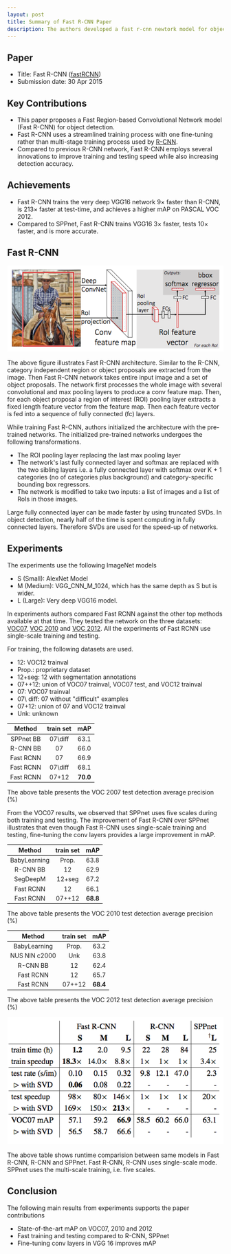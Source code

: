 ```yaml
---
layout: post
title: Summary of Fast R-CNN Paper
description: The authors developed a fast r-cnn newtork model for object detection. This network builds on the top of previously introduced R-CNN network to efficiently classify object proposals using deep convolutional networks.
---
```


## Paper
- Title: Fast R-CNN ([fastRCNN](https://arxiv.org/abs/1504.08083))
- Submission date: 30 Apr 2015

## Key Contributions
- This paper proposes a Fast Region-based Convolutional Network model (Fast R-CNN) for object detection.
- Fast R-CNN uses a streamlined training process with one fine-tuning rather than multi-stage training process used by [R-CNN](https://swethatanamala.github.io/2018/09/13/summary-of-rcnn-paper/).
- Compared to previous R-CNN network, Fast R-CNN employs several innovations to improve training and testing speed while also increasing detection accuracy.


## Achievements
- Fast R-CNN trains the very deep VGG16 network $9 \times$ faster than R-CNN, is $213 \times$ faster at test-time, and achieves a higher mAP on PASCAL VOC 2012.
- Compared to SPPnet, Fast R-CNN trains VGG16 $3 \times$ faster, tests $10 \times$ faster, and is more accurate.

## Fast R-CNN
<p align="center">
<img src="/assets/Images/fastrcnn/fastrcnn.png" alt="tab_contents">
</p>
The above figure illustrates Fast R-CNN architecture. Similar to the R-CNN, category independent region or object proposals are extracted from the image. Then Fast R-CNN network takes entire input image and a set of object proposals. The network first processes the whole image with several convolutional and max pooling layers to produce a conv feature map. Then, for each object proposal a region of interest (ROI) pooling layer extracts a fixed length feature vector from the feature map. Then each feature vector is fed into a sequence of fully connected (fc) layers.

While training Fast R-CNN, authors initialized the architecture with the pre-trained networks. The initialized pre-trained networks undergoes the following transformations.
- The ROI pooling layer replacing the last max pooling layer
- The network's last fully connected layer and softmax are replaced with the two sibling layers i.e. a fully connected layer with softmax over K + 1 categories (no of categories plus background) and category-specific bounding box regressors. 
- The network is modified to take two inputs: a list of images and a list of RoIs in those images.

Large fully connected layer can be made faster by using truncated SVDs. In object detection, nearly half of the time is spent computing in fully connected layers. Therefore SVDs are used for the speed-up of networks.


## Experiments
The experiments use the following ImageNet models
- S (Small): AlexNet Model
- M (Medium): VGG_CNN_M_1024, which has the same depth as S but is wider.
- L (Large): Very deep VGG16 model.

In experiments authors compared Fast RCNN against the other top methods available at that time. They tested the network on the three datasets: [VOC07](http://host.robots.ox.ac.uk/pascal/VOC/voc2007/), [VOC 2010](http://host.robots.ox.ac.uk/pascal/VOC/voc2010/) and [VOC 2012](http://host.robots.ox.ac.uk/pascal/VOC/voc2012/). All the experiments of Fast RCNN use single-scale training and testing.

For training, the following datasets are used.
- 12: VOC12 trainval
- Prop.: proprietary dataset
- 12+seg: 12 with segmentation annotations
- 07++12: union of VOC07 trainval, VOC07 test, and VOC12 trainval
- 07: VOC07 trainval
- 07\ diff: 07 without "difficult" examples
- 07+12: union of 07 and VOC12 trainval
- Unk: unknown

|Method| train set |mAP |
|:-----:|:----:|:-----------:|
|SPPnet BB|07\diff|63.1|
|R-CNN BB|07|66.0|
|Fast RCNN|07|66.9|
|Fast RCNN|07\diff|68.1|
|Fast RCNN|07+12|**70.0**| 

The above table presents the VOC 2007 test detection average precision (%)

From the VOC07 results, we observed that SPPnet uses five scales during both training and testing. The improvement of Fast R-CNN over SPPnet illustrates that even though Fast R-CNN uses single-scale training and testing, fine-tuning the conv layers provides a large improvement in mAP. 

|Method| train set |mAP |
|:-----:|:----:|:-----------:|
|BabyLearning|Prop.|63.8|
|R-CNN BB|12|62.9|
|SegDeepM|12+seg|67.2|
|Fast RCNN|12|66.1|
|Fast RCNN|07++12|**68.8**| 

The above table presents the VOC 2010 test detection average precision (%)

|Method| train set |mAP |
|:-----:|:----:|:-----------:|
|BabyLearning|Prop.|63.2|
|NUS NIN c2000|Unk|63.8|
|R-CNN BB|12|62.4|
|Fast RCNN|12|65.7|
|Fast RCNN|07++12|**68.4**| 

The above table presents the VOC 2012 test detection average precision (%)

<p align="center">
<img src="/assets/Images/fastrcnn/time_results.png" alt="tab_contents">
</p>

The above table shows runtime comparision between same models in Fast R-CNN, R-CNN and SPPnet. Fast R-CNN, R-CNN uses single-scale mode. SPPnet uses the multi-scale training, i.e. five scales.

## Conclusion
The following main results from experiments supports the paper contributions
- State-of-the-art mAP on VOC07, 2010 and 2012
- Fast training and testing compared to R-CNN, SPPnet
- Fine-tuning conv layers in VGG 16 improves mAP

